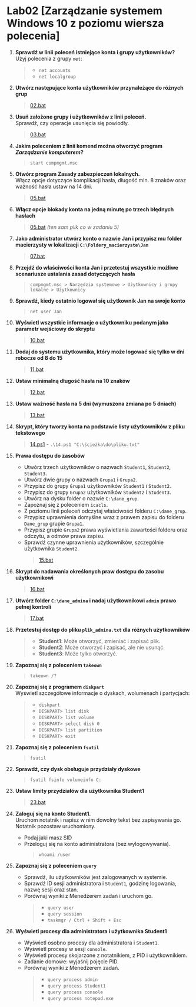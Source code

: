 # Lab02 [Zarządzanie systemem Windows 10 z poziomu wiersza polecenia]

1. **Sprawdź w linii poleceń istniejące konta i grupy użytkowników?**  
   Użyj polecenia z grupy `net`:

   > - `net accounts`
   > - `net localgroup`

2. **Utwórz następujące konta użytkowników przynależące do różnych grup**

   > [02.bat](./02.bat)

3. **Usuń założone grupy i użytkowników z linii poleceń.**  
   Sprawdź, czy operacje usunięcia się powiodły.

   > [03.bat](./03.bat)

4. **Jakim poleceniem z linii komend można otworzyć program _Zarządzanie komputerem_?**

   > `start compmgmt.msc`

5. **Otwórz program Zasady zabezpieczeń lokalnych.**  
   Włącz opcje dotyczące komplikacji hasła, długość min. 8 znaków oraz ważność hasła ustaw na 14 dni.

   > [05.bat](./05.bat)

6. **Włącz opcje blokady konta na jedną minutę po trzech błędnych hasłach**

   > [05.bat](./05.bat) _(ten sam plik co w zadaniu 5)_

7. **Jako administrator utwórz konto o nazwie Jan i przypisz mu folder macierzysty w lokalizacji `C:\Foldery_macierzyste\Jan`**

   > [07.bat](./07.bat)

8. **Przejdź do właściwości konta Jan i przetestuj wszystkie możliwe scenariusze ustalania zasad dotyczących hasła**

   > `compmgmt.msc > Narzędzia systemowe > Użytkownicy i grupy lokalne > Użytkownicy`

9. **Sprawdź, kiedy ostatnio logował się użytkownik Jan na swoje konto**

   > `net user Jan`

10. **Wyświetl wszystkie informacje o użytkowniku podanym jako parametr wejściowy do skryptu**

    > [10.bat](./10.bat)

11. **Dodaj do systemu użytkownika, który może logować się tylko w dni robocze od 8 do 15**

    > [11.bat](./11.bat)

12. **Ustaw minimalną długość hasła na 10 znaków**

    > [12.bat](./12.bat)

13. **Ustaw ważność hasła na 5 dni (wymuszona zmiana po 5 dniach)**

    > [13.bat](./13.bat)

14. **Skrypt, który tworzy konta na podstawie listy użytkowników z pliku tekstowego**

    > [14.ps1](./14.ps1) - `.\14.ps1 "C:\ścieżka\do\pliku.txt"`

15. **Prawa dostępu do zasobów**

    - Utwórz trzech użytkowników o nazwach `Student1`, `Student2`, `Student3`.
    - Utwórz dwie grupy o nazwach `Grupa1` i `Grupa2`.
    - Przypisz do grupy `Grupa1` użytkowników `Student1` i `Student2`.
    - Przypisz do grupy `Grupa2` użytkowników `Student2` i `Student3`.
    - Utwórz na dysku folder o nazwie `C:\dane_grup`.
    - Zapoznaj się z poleceniem `icacls`.
    - Z poziomu linii poleceń odczytaj właściwości folderu `C:\dane_grup`.
    - Przypisz uprawnienia domyślne wraz z prawem zapisu do folderu `Dane_grup` grupie `Grupa1`.
    - Przypisz grupie `Grupa2` prawa wyświetlania zawartości folderu oraz odczytu, a odmów prawa zapisu.
    - Sprawdź czynne uprawnienia użytkowników, szczególnie użytkownika `Student2`.
      > [15.bat](./15.bat)

16. **Skrypt do nadawania określonych praw dostępu do zasobu użytkownikowi**

    > [16.bat](./16.bat)

17. **Utwórz folder `C:\dane_admina` i nadaj użytkownikowi `admin` prawo pełnej kontroli**

    > [17.bat](./17.bat)

18. **Przetestuj dostęp do pliku `plik_admina.txt` dla różnych użytkowników**

    > - **Student1**: Może otworzyć, zmieniać i zapisać plik.
    > - **Student2**: Może otworzyć i zapisać, ale nie usunąć.
    > - **Student3**: Może tylko otworzyć.

19. **Zapoznaj się z poleceniem `takeown`**

    > `takeown /?`

20. **Zapoznaj się z programem `diskpart`**  
    Wyświetl szczegółowe informacje o dyskach, wolumenach i partycjach:

    > - `diskpart`
    > - `DISKPART> list disk`
    > - `DISKPART> list volume`
    > - `DISKPART> select disk 0`
    > - `DISKPART> list partition`
    > - `DISKPART> exit`

21. **Zapoznaj się z poleceniem `fsutil`**

    > `fsutil`

22. **Sprawdź, czy dysk obsługuje przydziały dyskowe**

    > `fsutil fsinfo volumeinfo C:`

23. **Ustaw limity przydziałów dla użytkownika Student1**

    > [23.bat](./23.bat)

24. **Zaloguj się na konto Student1.**  
    Uruchom notatnik i napisz w nim dowolny tekst bez zapisywania go. Notatnik pozostaw uruchomiony.

    - Podaj jaki masz SID
    - Przeloguj się na konto administratora (bez wylogowywania).
      > `whoami /user`

25. **Zapoznaj się z poleceniem `query`**

    - Sprawdź, ilu użytkowników jest zalogowanych w systemie.
    - Sprawdź ID sesji administratora i `Student1`, godzinę logowania, nazwę sesji oraz stan.
    - Porównaj wyniki z Menedżerem zadań i uruchom go.
      > - `query user`
      > - `query session`
      > - `taskmgr / Ctrl + Shift + Esc`

26. **Wyświetl procesy dla administratora i użytkownika Student1**
    - Wyświetl osobno procesy dla administratora i `Student1`.
    - Wyświetl procesy w sesji `console`.
    - Wyświetl procesy skojarzone z notatnikiem, z PID i użytkownikiem.
    - Zadanie domowe: wyjaśnij pojęcie PID.
    - Porównaj wyniki z Menedżerem zadań.
      > - `query process admin`
      > - `query process Student1`
      > - `query process console`
      > - `query process notepad.exe`
